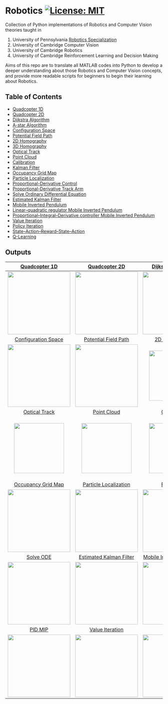 # Robotics [![License: MIT](https://img.shields.io/badge/License-MIT-yellow.svg)](https://opensource.org/licenses/MIT)
Collection of Python implementations of Robotics and Computer Vision theories taught in 
1. University of Pennsylvania [Robotics Specialization](https://www.coursera.org/specializations/robotics?) 
2. University of Cambridge Computer Vision
3. University of Cambridge Robotics
4. University of Cambridge Reinforcement Learning and Decision Making

Aims of this repo are to translate all MATLAB codes into Python to develop a deeper understanding about those Robotics and Computer Vision concepts, and provide more readable scripts for beginners to begin their learning about Robotics. 

## Table of Contents
+ [Quadcopter 1D](https://github.com/zcemycl/Robotics/blob/master/Aerial%20Robotics/Quadcopter1D.ipynb)
+ [Quadcopter 2D](https://github.com/zcemycl/Robotics/blob/master/Aerial%20Robotics/Quadcopter2D.ipynb) 
+ [Dijkstra Algorithm](https://github.com/zcemycl/Robotics/blob/master/Computational%20Motion%20Planning/DijkstraGrid/DijkstraAlgorithm.ipynb)
+ [A-star Algorithm](https://github.com/zcemycl/Robotics/blob/master/Computational%20Motion%20Planning/Astar/AstarAlgorithm.ipynb)
+ [Configuration Space](https://github.com/zcemycl/Robotics/blob/master/Computational%20Motion%20Planning/ConfigurationSpace/ConfigurationSpace.ipynb)
+ [Potential Field Path](https://github.com/zcemycl/Robotics/blob/master/Computational%20Motion%20Planning/PotentialFieldPlanPath/PotentialFieldPath.ipynb)
+ [2D Homography](https://github.com/zcemycl/Robotics/blob/master/Perception/Logo%20Projection/LogoProjection.ipynb)
+ [3D Homography](https://github.com/zcemycl/Robotics/blob/master/Perception/3D%20object%20projection/3D%20Homography.ipynb)
+ [Optical Track](https://github.com/zcemycl/Robotics/blob/master/Perception/Optical%20Track/CornerTracking.ipynb)
+ [Point Cloud](https://github.com/zcemycl/Robotics/blob/master/Perception/Point%20Cloud/PointCloud.ipynb)
+ [Calibration](https://github.com/zcemycl/Robotics/blob/master/Perception/Calibration/calibrationviaChessBoard.ipynb)
+ [Kalman Filter](https://github.com/zcemycl/Robotics/blob/master/Estimation%20and%20Learning/Kalman%20Filter/BallPathPrediction_KalmanFilter.ipynb)
+ [Occupancy Grid Map](https://github.com/zcemycl/Robotics/blob/master/Estimation%20and%20Learning/Occupancy%20Grid%20Map/occGridMapping.ipynb)
+ [Particle Localization](https://github.com/zcemycl/Robotics/blob/master/Estimation%20and%20Learning/Particle%20Localization/ParticleLocalization.ipynb)
+ [Proportional-Derivative Control](https://github.com/zcemycl/Robotics/blob/master/Capstone/PD%20control/PDTrack.ipynb)
+ [Proportional-Derivative Track Arm](https://github.com/zcemycl/Robotics/blob/master/Capstone/PD%20control/ManipTrack.ipynb)
+ [Solve Ordinary Differential Equation](https://github.com/zcemycl/Robotics/blob/master/Capstone/ODE%20solver/Ordinary%20Differential%20Equation.ipynb)
+ [Estimated Kalman Filter](https://github.com/zcemycl/Robotics/blob/master/Capstone/Estimated%20Kalman%20Filter/EKF.ipynb)
+ [Mobile Inverted Pendulum](https://github.com/zcemycl/Robotics/blob/master/Capstone/Mobile%20Inverted%20Pendulum/MIP.ipynb)
+ [Linear–quadratic regulator Mobile Inverted Pendulum](https://github.com/zcemycl/Robotics/blob/master/Capstone/LQR%20MIP/LQRMIP.ipynb)
+ [Proportional–Integral–Derivative controller Mobile Inverted Pendulum](https://github.com/zcemycl/Robotics/blob/master/Capstone/PID%20MIP/PIDControlMIP.ipynb)
+ [Value Iteration](https://github.com/zcemycl/Robotics/blob/master/Reinforcemnet%20Learning/ValueIteration.ipynb)
+ [Policy Iteration](https://github.com/zcemycl/Robotics/blob/master/Reinforcemnet%20Learning/PolicyIteration.ipynb)
+ [State–Action–Reward–State–Action](https://github.com/zcemycl/Robotics/blob/master/Reinforcemnet%20Learning/sarsa.ipynb)
+ [Q-Learning](https://github.com/zcemycl/Robotics/blob/master/Reinforcemnet%20Learning/q-learning.ipynb)


## Outputs
[Quadcopter 1D](https://github.com/zcemycl/Robotics/blob/master/Aerial%20Robotics/Quadcopter1D.ipynb) | [Quadcopter 2D](https://github.com/zcemycl/Robotics/blob/master/Aerial%20Robotics/Quadcopter2D.ipynb) |[Dijkstra Algorithm](https://github.com/zcemycl/Robotics/blob/master/Computational%20Motion%20Planning/DijkstraGrid/DijkstraAlgorithm.ipynb)|[A-star Algorithm](https://github.com/zcemycl/Robotics/blob/master/Computational%20Motion%20Planning/Astar/AstarAlgorithm.ipynb)
:-------------------------:|:-------------------------:|:--:|:--:
<img src="https://github.com/zcemycl/Robotics/blob/master/Aerial%20Robotics/aerial1d.png" width="200">|<img src="https://github.com/zcemycl/Robotics/blob/master/Aerial%20Robotics/aerial2d.png" width="200">|<img src="https://github.com/zcemycl/Robotics/blob/master/Computational%20Motion%20Planning/DijkstraGrid/Dijkstra.gif" width="200">|<img src="https://github.com/zcemycl/Robotics/blob/master/Computational%20Motion%20Planning/Astar/AStar.gif" width="200">
[Configuration Space](https://github.com/zcemycl/Robotics/blob/master/Computational%20Motion%20Planning/ConfigurationSpace/ConfigurationSpace.ipynb)|[Potential Field Path](https://github.com/zcemycl/Robotics/blob/master/Computational%20Motion%20Planning/PotentialFieldPlanPath/PotentialFieldPath.ipynb)|[2D Homography](https://github.com/zcemycl/Robotics/blob/master/Perception/Logo%20Projection/LogoProjection.ipynb)|[3D Homography](https://github.com/zcemycl/Robotics/blob/master/Perception/3D%20object%20projection/3D%20Homography.ipynb)
<img src="https://github.com/zcemycl/Robotics/blob/master/Computational%20Motion%20Planning/ConfigurationSpace/configspace.png" width="200">|<img src="https://github.com/zcemycl/Robotics/blob/master/Computational%20Motion%20Planning/PotentialFieldPlanPath/result.png" width="200">|<img src="https://github.com/zcemycl/Robotics/blob/master/Perception/Logo%20Projection/result.png" width="160">|<img src="https://github.com/zcemycl/Robotics/blob/master/Perception/3D%20object%20projection/ar_result.png" width="160">
[Optical Track](https://github.com/zcemycl/Robotics/blob/master/Perception/Optical%20Track/CornerTracking.ipynb)|[Point Cloud](https://github.com/zcemycl/Robotics/blob/master/Perception/Point%20Cloud/PointCloud.ipynb)|[Calibration](https://github.com/zcemycl/Robotics/blob/master/Perception/Calibration/calibrationviaChessBoard.ipynb)|[Kalman Filter](https://github.com/zcemycl/Robotics/blob/master/Estimation%20and%20Learning/Kalman%20Filter/BallPathPrediction_KalmanFilter.ipynb)
<img src="https://github.com/zcemycl/Robotics/blob/master/Perception/Optical%20Track/result.png" width="160">|<img src="https://github.com/zcemycl/Robotics/blob/master/Perception/Point%20Cloud/pointcloud.png" width="160">|<img src="https://github.com/zcemycl/Robotics/blob/master/Perception/Calibration/calibrationChessBoard.png" width="160">|<img src="https://github.com/zcemycl/Robotics/blob/master/Estimation%20and%20Learning/Kalman%20Filter/BallPathPrediction.png" width="200">
[Occupancy Grid Map](https://github.com/zcemycl/Robotics/blob/master/Estimation%20and%20Learning/Occupancy%20Grid%20Map/occGridMapping.ipynb)|[Particle Localization](https://github.com/zcemycl/Robotics/blob/master/Estimation%20and%20Learning/Particle%20Localization/ParticleLocalization.ipynb)|[PD Control](https://github.com/zcemycl/Robotics/blob/master/Capstone/PD%20control/PDTrack.ipynb)|[PD Track Arm](https://github.com/zcemycl/Robotics/blob/master/Capstone/PD%20control/ManipTrack.ipynb)
<img src="https://github.com/zcemycl/Robotics/blob/master/Estimation%20and%20Learning/Occupancy%20Grid%20Map/occGridMap.png" width="200">|<img src="https://github.com/zcemycl/Robotics/blob/master/Estimation%20and%20Learning/Particle%20Localization/particleLocalization.png" width="200">|<img src="https://github.com/zcemycl/Robotics/blob/master/Capstone/PD%20control/PDTrackresult.png" width="200">|<img src="https://github.com/zcemycl/Robotics/blob/master/Capstone/PD%20control/PDArm.png" width="200">
[Solve ODE](https://github.com/zcemycl/Robotics/blob/master/Capstone/ODE%20solver/Ordinary%20Differential%20Equation.ipynb)|[Estimated Kalman Filter](https://github.com/zcemycl/Robotics/blob/master/Capstone/Estimated%20Kalman%20Filter/EKF.ipynb)|[Mobile Inverted Pendulum](https://github.com/zcemycl/Robotics/blob/master/Capstone/Mobile%20Inverted%20Pendulum/MIP.ipynb)|[LQR MIP](https://github.com/zcemycl/Robotics/blob/master/Capstone/LQR%20MIP/LQRMIP.ipynb)
<img src="https://github.com/zcemycl/Robotics/blob/master/Capstone/ODE%20solver/ODEresult.png" width="200">|<img src="https://github.com/zcemycl/Robotics/blob/master/Capstone/Estimated%20Kalman%20Filter/EKFresult.png" width="200">|<img src="https://github.com/zcemycl/Robotics/blob/master/Capstone/Mobile%20Inverted%20Pendulum/MIPsimulation.png" width="200">|<img src="https://github.com/zcemycl/Robotics/blob/master/Capstone/LQR%20MIP/LQRMIPresult.png" width="200">
[PID MIP](https://github.com/zcemycl/Robotics/blob/master/Capstone/PID%20MIP/PIDControlMIP.ipynb)|[Value Iteration](https://github.com/zcemycl/Robotics/blob/master/Reinforcemnet%20Learning/ValueIteration.ipynb)|[sarsa](https://github.com/zcemycl/Robotics/blob/master/Reinforcemnet%20Learning/sarsa.ipynb)|[Q-Learning](https://github.com/zcemycl/Robotics/blob/master/Reinforcemnet%20Learning/q-learning.ipynb)
<img src="https://github.com/zcemycl/Robotics/blob/master/Capstone/PID%20MIP/PIDMIPresult.png" width="200">|<img src="https://github.com/zcemycl/Robotics/blob/master/Reinforcemnet%20Learning/ValIter1.png" width="200">|<img src="https://github.com/zcemycl/Robotics/blob/master/Reinforcemnet%20Learning/sarsa3.png" width="200">|<img src="https://github.com/zcemycl/Robotics/blob/master/Reinforcemnet%20Learning/qlearn3.png" width="200">
